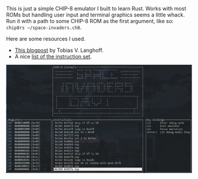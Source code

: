 This is just a simple CHIP-8 emulator I built to learn Rust. Works with most
ROMs but handling user input and terminal graphics seems a little whack. Run it
with a path to some CHIP-8 ROM as the first argument, like so: `chip8rs
~/space-invaders.ch8`.

Here are some resources I used.

-   [This blogpost] by Tobias V. Langhoff.
-   A nice [list of the instruction set].

![A screenshot of the emulator.](/doc/screenshot.png?raw=true "Space Invaders")

  [This blogpost]: https://tobiasvl.github.io/blog/write-a-chip-8-emulator/
  [list of the instruction set]: https://github.com/mattmikolay/chip-8/wiki/CHIP%E2%80%908-Instruction-Set
